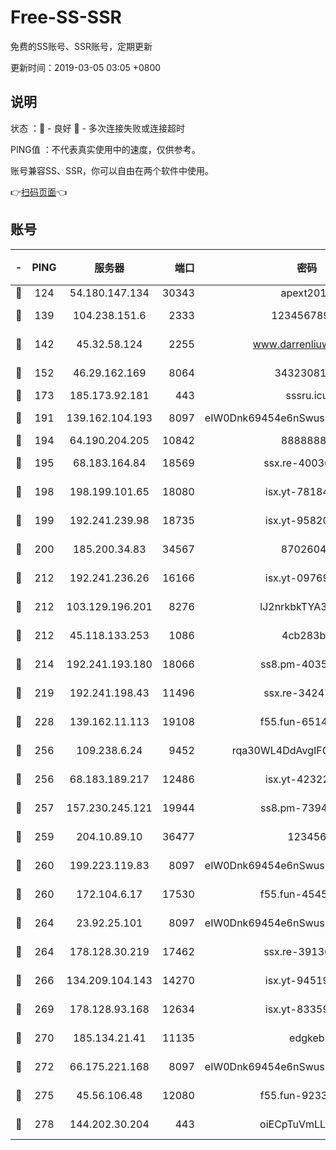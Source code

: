 # Free-SS-SSR

免费的SS账号、SSR账号，定期更新

更新时间：2019-03-05 03:05 +0800

## 说明

状态     ：🙂 - 良好 🙁 - 多次连接失败或连接超时

PING值   ：不代表真实使用中的速度，仅供参考。

账号兼容SS、SSR，你可以自由在两个软件中使用。

👉[扫码页面](https://liesauer.github.io/free-ss-ssr.github.io/)👈

## 账号

|-|PING|服务器|端口|密码|加密方式|区域|
|:----:|:----:|:-----:|-----:|:----:|:----:|:----:|
|🙂|124|54.180.147.134|30343|apext2019|chacha20|KR|
|🙂|139|104.238.151.6|2333|12345678900|aes-256-cfb|JP|
|🙂|142|45.32.58.124|2255|www.darrenliuwei.com|aes-256-cfb|JP|
|🙂|152|46.29.162.169|8064|3432308177|aes-256-cfb|RU|
|🙂|173|185.173.92.181|443|sssru.icu|rc4-md5|RU|
|🙂|191|139.162.104.193|8097|eIW0Dnk69454e6nSwuspv9DmS201tQ0D|aes-256-cfb|JP|
|🙂|194|64.190.204.205|10842|88888888|rc4-md5|US|
|🙂|195|68.183.164.84|18569|ssx.re-40036320|aes-256-cfb|US|
|🙂|198|198.199.101.65|18080|isx.yt-78184489|aes-256-cfb|US|
|🙂|199|192.241.239.98|18735|isx.yt-95820139|aes-256-cfb|US|
|🙂|200|185.200.34.83|34567|87026045|aes-256-cfb|US|
|🙂|212|192.241.236.26|16166|isx.yt-09769627|aes-256-cfb|US|
|🙂|212|103.129.196.201|8276|lJ2nrkbkTYA30wv0|aes-256-cfb|US|
|🙂|212|45.118.133.253|1086|4cb283b8|aes-256-cfb|SG|
|🙂|214|192.241.193.180|18066|ss8.pm-40352381|aes-256-cfb|US|
|🙂|219|192.241.198.43|11496|ssx.re-34247087|aes-256-cfb|US|
|🙂|228|139.162.11.113|19108|f55.fun-65147791|aes-256-cfb|SG|
|🙂|256|109.238.6.24|9452|rqa30WL4DdAvgIFG6Fs3znzTa|aes-256-cfb|FR|
|🙂|256|68.183.189.217|12486|isx.yt-42322942|aes-256-cfb|SG|
|🙂|257|157.230.245.121|19944|ss8.pm-73943906|aes-256-cfb|SG|
|🙂|259|204.10.89.10|36477|123456|aes-256-cfb|US|
|🙂|260|199.223.119.83|8097|eIW0Dnk69454e6nSwuspv9DmS201tQ0D|aes-256-cfb|US|
|🙂|260|172.104.6.17|17530|f55.fun-45452436|aes-256-cfb|US|
|🙂|264|23.92.25.101|8097|eIW0Dnk69454e6nSwuspv9DmS201tQ0D|aes-256-cfb|US|
|🙂|264|178.128.30.219|17462|ssx.re-39136705|aes-256-cfb|SG|
|🙂|266|134.209.104.143|14270|isx.yt-94519084|aes-256-cfb|SG|
|🙂|269|178.128.93.168|12634|isx.yt-83359917|aes-256-cfb|SG|
|🙂|270|185.134.21.41|11135|edgkeb|aes-256-cfb|GB|
|🙂|272|66.175.221.168|8097|eIW0Dnk69454e6nSwuspv9DmS201tQ0D|aes-256-cfb|US|
|🙂|275|45.56.106.48|12080|f55.fun-92337003|aes-256-cfb|US|
|🙂|278|144.202.30.204|443|oiECpTuVmLLxk4Ts|aes-256-cfb|US|
